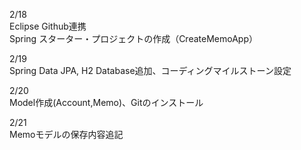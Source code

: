 2/18<br>
Eclipse Github連携<br>
Spring スターター・プロジェクトの作成（CreateMemoApp）<br>

2/19<br>
Spring Data JPA, H2 Database追加、コーディングマイルストーン設定<br>

2/20<br>
Model作成(Account,Memo)、Gitのインストール<br>

2/21<br>
Memoモデルの保存内容追記<br>
